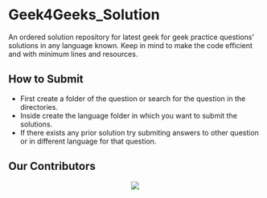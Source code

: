 # Geek4Geeks_Solution
An ordered solution repository for latest geek for geek practice questions' solutions in any language known. Keep in mind to make the code efficient and with minimum lines and resources.

## How to Submit
* First create a folder of the question or search for the question in the directories.
* Inside create the language folder in which you want to submit the solutions.
* If there exists any prior solution try submiting answers to other question or in different language for that question.

## Our Contributors
<p align="center"><a href="https://github.com/PreyumKr/Geek4Geeks_Solution/graphs/contributors">
  <img src="https://contributors-img.web.app/image?repo=PreyumKr/Geek4Geeks_Solution" />
</a></p>
